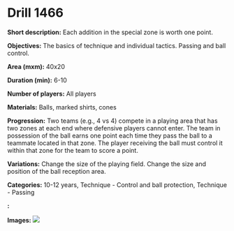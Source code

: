 # Drill 1466

**Short description:**
Each addition in the special zone is worth one point.

**Objectives:**
The basics of technique and individual tactics. Passing and ball control.

**Area (mxm):**
40x20

**Duration (min):**
6-10

**Number of players:**
All players

**Materials:**
Balls, marked shirts, cones

**Progression:**
Two teams (e.g., 4 vs 4) compete in a playing area that has two zones at each end where defensive players cannot enter. The team in possession of the ball earns one point each time they pass the ball to a teammate located in that zone. The player receiving the ball must control it within that zone for the team to score a point.

**Variations:**
Change the size of the playing field. Change the size and position of the ball reception area.

**Categories:**
10-12 years, Technique - Control and ball protection, Technique - Passing

**:**


**Images:**
![](https://www.coachingfutsal.com/\images\054b3397-142f-4edd-af92-4b0dfab6f1a8_257.png)


